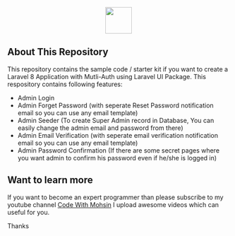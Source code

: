 <p align="center"><a href="https://www.youtube.com/channel/UCj9RTNUxEVMWrWohE3LppnQ" target="_blank"><img src="https://yt3.ggpht.com/ytc/AKedOLQZkfvqRaYm7nXQsyLTHJlHPDHKR8utJtb4Mc54=s88-c-k-c0x00ffffff-no-rj" width="60"></a></p>


## About This Repository

This repository contains the sample code / starter kit if you want to create a Laravel 8 Application with Mutli-Auth using Laravel UI Package. This respository contains following features:

- Admin Login
- Admin Forget Password (with seperate Reset Password notification email so you can use any email template)
- Admin Seeder (To create Super Admin record in Database, You can easily change the admin email and password from there)
- Admin Email Verification (with seperate email verification notification email so you can use any email template)
- Admin Password Confirmation (If there are some secret pages where you want admin to confirm his password even if he/she is logged in)


## Want to learn more

If you want to become an expert programmer than please subscribe to my youtube channel [Code With Mohsin](https://www.youtube.com/channel/UCj9RTNUxEVMWrWohE3LppnQ)
I upload awesome videos which can useful for you.

Thanks
